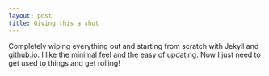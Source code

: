```yaml
---
layout: post
title: Giving this a shot
---
```


Completely wiping everything out and starting from scratch with Jekyll and github.io. I like the minimal feel and the easy of updating. Now I just need to get used to things and get rolling!